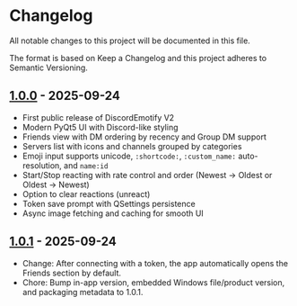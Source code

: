# Changelog

All notable changes to this project will be documented in this file.

The format is based on Keep a Changelog and this project adheres to Semantic Versioning.

## [1.0.0] - 2025-09-24

- First public release of DiscordEmotify V2
- Modern PyQt5 UI with Discord-like styling
- Friends view with DM ordering by recency and Group DM support
- Servers list with icons and channels grouped by categories
- Emoji input supports unicode, `:shortcode:`, `:custom_name:` auto-resolution, and `name:id`
- Start/Stop reacting with rate control and order (Newest → Oldest or Oldest → Newest)
- Option to clear reactions (unreact)
- Token save prompt with QSettings persistence
- Async image fetching and caching for smooth UI

[1.0.0]: https://github.com/Otm02/DiscordEmotifyV2/releases/tag/v1.0.0
 
## [1.0.1] - 2025-09-24

- Change: After connecting with a token, the app automatically opens the Friends section by default.
- Chore: Bump in-app version, embedded Windows file/product version, and packaging metadata to 1.0.1.

[1.0.1]: https://github.com/Otm02/DiscordEmotifyV2/releases/tag/v1.0.1